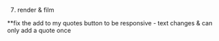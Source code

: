 7. render & film


**fix the add to my quotes button to be responsive - text changes & can only add a quote once